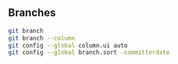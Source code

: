 ## Branches

```bash
git branch
git branch --column
git config --global column.ui auto
git config --global branch.sort -committerdate
```
